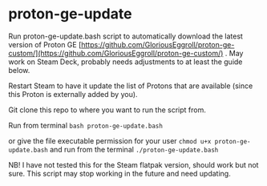 # proton-ge-update

Run proton-ge-update.bash script to automatically download the latest version of Proton GE [https://github.com/GloriousEggroll/proton-ge-custom/](https://github.com/GloriousEggroll/proton-ge-custom/) . May work on Steam Deck, probably needs adjustments to at least the guide below.

Restart Steam to have it update the list of Protons that are available (since this Proton is externally added by you).

Git clone this repo to where you want to run the script from.

Run from terminal
``` bash proton-ge-update.bash ```

or 
give the file executable permission for your user
``` chmod u+x proton-ge-update.bash ```
and run from the terminal
``` ./proton-ge-update.bash ```

NB! I have not tested this for the Steam flatpak version, should work but not sure. This script may stop working in the future and need updating.
